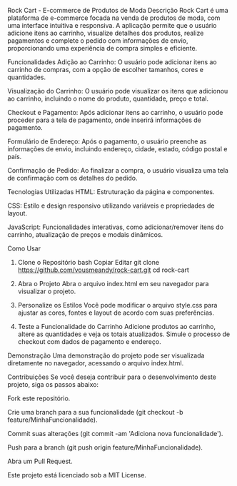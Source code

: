 Rock Cart - E-commerce de Produtos de Moda
Descrição
Rock Cart é uma plataforma de e-commerce focada na venda de produtos de moda, com uma interface intuitiva e responsiva. A aplicação permite que o usuário adicione itens ao carrinho, visualize detalhes dos produtos, realize pagamentos e complete o pedido com informações de envio, proporcionando uma experiência de compra simples e eficiente.

Funcionalidades
Adição ao Carrinho: O usuário pode adicionar itens ao carrinho de compras, com a opção de escolher tamanhos, cores e quantidades.

Visualização do Carrinho: O usuário pode visualizar os itens que adicionou ao carrinho, incluindo o nome do produto, quantidade, preço e total.

Checkout e Pagamento: Após adicionar itens ao carrinho, o usuário pode proceder para a tela de pagamento, onde inserirá informações de pagamento.

Formulário de Endereço: Após o pagamento, o usuário preenche as informações de envio, incluindo endereço, cidade, estado, código postal e país.

Confirmação de Pedido: Ao finalizar a compra, o usuário visualiza uma tela de confirmação com os detalhes do pedido.

Tecnologias Utilizadas
HTML: Estruturação da página e componentes.

CSS: Estilo e design responsivo utilizando variáveis e propriedades de layout.

JavaScript: Funcionalidades interativas, como adicionar/remover itens do carrinho, atualização de preços e modais dinâmicos.

Como Usar
1. Clone o Repositório
bash
Copiar
Editar
git clone https://github.com/vousmeandy/rock-cart.git
cd rock-cart
2. Abra o Projeto
Abra o arquivo index.html em seu navegador para visualizar o projeto.

3. Personalize os Estilos
Você pode modificar o arquivo style.css para ajustar as cores, fontes e layout de acordo com suas preferências.

4. Teste a Funcionalidade do Carrinho
Adicione produtos ao carrinho, altere as quantidades e veja os totais atualizados. Simule o processo de checkout com dados de pagamento e endereço.

Demonstração
Uma demonstração do projeto pode ser visualizada diretamente no navegador, acessando o arquivo index.html.

Contribuições
Se você deseja contribuir para o desenvolvimento deste projeto, siga os passos abaixo:

Fork este repositório.

Crie uma branch para a sua funcionalidade (git checkout -b feature/MinhaFuncionalidade).

Commit suas alterações (git commit -am 'Adiciona nova funcionalidade').

Push para a branch (git push origin feature/MinhaFuncionalidade).

Abra um Pull Request.


Este projeto está licenciado sob a MIT License.